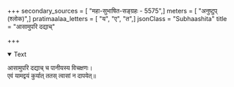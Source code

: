 +++
secondary_sources = [ "महा-सुभाषित-सङ्ग्रहः - 5575",]
meters = [ "अनुष्टुप् (श्लोक)",]
pratimaalaa_letters = [ "य", "ए", "त",]
jsonClass = "Subhaashita"
title = "आसामुपरि दद्याच्"

+++

<details open><summary>Text</summary>

आसामुपरि दद्याच् च पानीयस्य विचक्षणः।  
एवं यामद्वयं कुर्यात् ततस् त्वासां न दापयेत्॥
</details>
